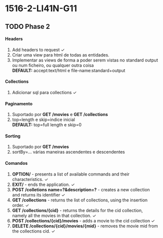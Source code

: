 # 1516-2-LI41N-G11

## TODO Phase 2

#### Headers

1. Add headers to request &#10003;
2. Criar uma view para html de todas as entidades.
3. Implementar as views de forma a poder serem vistas no standard output ou num ficheiro, ou qualquer outra coisa
<br>**DEFAULT:** accept:text/html e file-name:standard+output</br>

#### Collections
1. Adicionar sql para collections &#10003;

#### Paginamento
1. Suportado por **GET /movies** e **GET /collections**
2. top=length e skip=indice inicial
<br>**DEFAULT:** top=full length e skip=0</br>

#### Sorting
1. Suportado por **GET /movies**
2. sortBy=... várias maneiras ascendentes e descendentes

#### Comandos
1. **OPTION/** - presents a list of available commands and their characteristics. &#10003;
2. **EXIT/** - ends the application. &#10003;
3. **POST /colletions name=?&description=?** - creates a new collection and returns its identifier &#10003;
4. **GET /collections** - returns the list of collections, using the insertion order. &#10003;
5. **GET /collections/{cid}** - returns the details for the cid collection, namely all the movies in that collection. &#10003;
6. **POST /collections/{cid}/movies** - adds a movie to the cid collection &#10003;
7. **DELETE /collections/{cid}/movies/{mid}** - removes the movie mid from the collections cid. &#10003;

